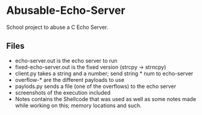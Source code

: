 # Abusable-Echo-Server
School project to abuse a C Echo Server. 

## Files

- echo-server.out is the echo server to run
- fixed-echo-server.out is the fixed version (strcpy -> strncpy)
- client.py takes a string and a number; send string * num to echo-server
- overflow-* are the different payloads to use
- paylods.py sends a file (one of the overflows) to the echo server
- screenshots of the execution included
- Notes contains the Shellcode that was used as well as some notes made while working on this; memory locations and such. 
